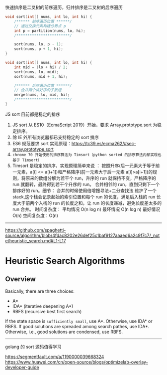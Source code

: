 快速排序是二叉树的前序遍历，归并排序是二叉树的后序遍历

```C++
void sort(int[] nums, int lo, int hi) {
    /****** 前序遍历位置 ******/
    // 通过交换元素构建分界点 p
    int p = partition(nums, lo, hi);
    /************************/

    sort(nums, lo, p - 1);
    sort(nums, p + 1, hi);
}
```

```C++
void sort(int[] nums, int lo, int hi) {
    int mid = (lo + hi) / 2;
    sort(nums, lo, mid);
    sort(nums, mid + 1, hi);

    /****** 后序遍历位置 ******/
    // 合并两个排好序的子数组
    merge(nums, lo, mid, hi);
    /************************/
}
```

JS sort 目前都是稳定的排序

1. JS sort 从 ES10（EcmaScript 2019）开始，要求 Array.prototype.sort 为稳定排序。
2. 除 IE 外所有浏览器都已支持稳定的 sort 排序
3. ES6 规范要求 sort 实现原理：https://tc39.es/ecma262/#sec-array.prototype.sort
4. `chrome 70 开始使用的排序算法为 Timsort（python sorted 的排序算法内部实现也基于 Timsort）`
5. Timsort 是稳定的排序，实现原理简单来说 ：
   按照升序(后一元素大于等于前一元素，a[i] <= a[i+1])和严格降序(前一元素大于后一元素 a[i]>a[i+1])的规则，将原来的数组分解为若干个 run，升序的 run 就保持不变，严格降序的 run 就翻转，最终得到若干个升序的 run。
   合并相邻的 run，直到只剩下一个排序好的 run。细节：
   合并的时候使用倍增搜寻法+二分查找法
   维护了一个 stack,这个栈会记录起始的索引位置和每个 run 的长度，满足后入栈的 run 长度大于前两个入栈的 run 的长度之和，让 run 的长度递减，避免长度差太多的 run 合并。
   时间复杂度：
   平均情况 O(n log n)
   最坏情况 O(n log n)
   最好情况 O(n)
   空间复杂度：O(n)

---

https://github.com/spaghetti-source/algorithm/blob/4fdac8202e26def25c1baf9127aaaed6a2c9f7c7/_note/heuristic_search.md#L1-L17

# Heuristic Search Algorithms

## Overview

Basically, there are three choices:

- A\*
- IDA* (iterative deepening A*)
- RBFS (recursive best first search)

If the state space is `sufficiently small`, use A*.
Otherwise, use IDA* or RBFS.
If good solutions are spreaded among search pathes, use IDA\*.
Otherwise, i.e., good solutions are condensed, use RBFS.

---

golang 的 sort 源码值得学习

https://segmentfault.com/a/1190000039668324
https://www.huawei.com/cn/open-source/blogs/optimizelab-overlay-developer-guide
